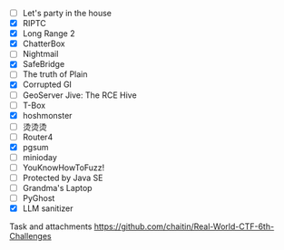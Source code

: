 - [ ] Let's party in the house
- [X] RIPTC
- [x] Long Range 2
- [x] ChatterBox
- [ ] Nightmail
- [x] SafeBridge
- [ ] The truth of Plain
- [x] Corrupted GI
- [ ] GeoServer Jive: The RCE Hive
- [ ] T-Box
- [x] hoshmonster
- [ ] 烫烫烫
- [ ] Router4
- [x] pgsum
- [ ] minioday
- [ ] YouKnowHowToFuzz!
- [ ] Protected by Java SE
- [ ] Grandma's Laptop
- [ ] PyGhost
- [x] LLM sanitizer

Task and attachments
https://github.com/chaitin/Real-World-CTF-6th-Challenges
